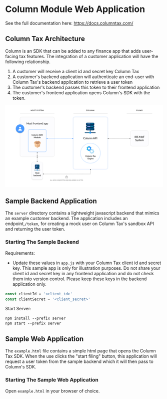 # Column Module Web Application

See the full documentation here: https://docs.columntax.com/

## Column Tax Architecture

Column is an SDK that can be added to any finance app that adds user-facing tax features. The integration 
of a customer application will have the following relationship.
1. A customer will receive a client id and secret key Column Tax
2. A customer's backend application will authenticate an end-user with Column Tax's backend application to retrieve a user token
3. The customer's backend passes this token to their frontend application
4. The customer's frontend application opens Column's SDK with the token.

![Column Tax Architecture Diagram](images/integration.png)


## Sample Backend Application
The `server` directory contains a lightweight javascript backend that mimics an example customer 
backend. The application includes an endpoint,`/token`, for creating a mock user on Column Tax's sandbox API and 
returning the user token.

### Starting The Sample Backend
Requirements:
- Update these values in `app.js` with your Column Tax client id and secret key. This sample app is only for 
illustration purposes. Do not share your client id and secret key in any frontend application and do not check 
them into version control. Please keep these keys in the backend application only.
```javascript
const clientId = '<client_id>'
const clientSecret = '<client_secret>'
```
Start Server:
```shell
npm install --prefix server
npm start --prefix server
```

## Sample Web Application
The `example.html` file contains a simple html page that opens the Column Tax SDK. When the use clicks the 
"start filing" button, this application will request a user token from the sample backend which 
it will then pass to Column's SDK.

### Starting The Sample Web Application
Open `example.html` in your browser of choice.